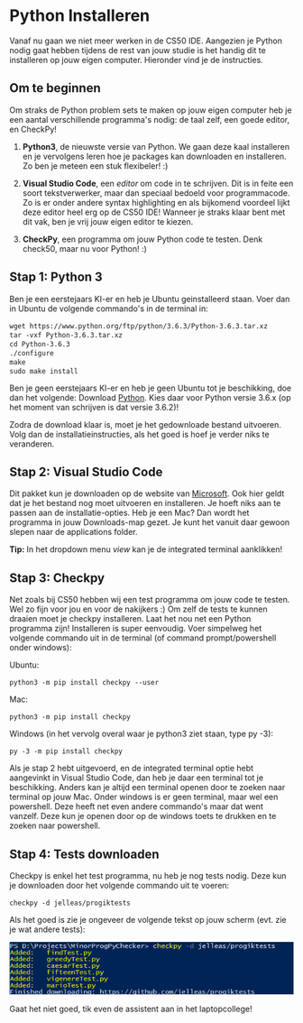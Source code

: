 # Python Installeren

Vanaf nu gaan we niet meer werken in de CS50 IDE. Aangezien je Python nodig gaat hebben tijdens de rest van jouw studie is het handig dit te installeren op jouw eigen computer. Hieronder vind je de instructies.

## Om te beginnen

Om straks de Python problem sets te maken op jouw eigen computer heb je een aantal verschillende programma's nodig: de taal zelf, een goede editor, en CheckPy!

1. **Python3**, de nieuwste versie van Python. We gaan deze kaal installeren en je vervolgens leren hoe je packages kan downloaden en installeren. Zo ben je meteen een stuk flexibeler! :)

2. **Visual Studio Code**, een *editor* om code in te schrijven. Dit is in feite een soort tekstverwerker, maar dan speciaal bedoeld voor programmacode. Zo is er onder andere syntax highlighting en als bijkomend voordeel lijkt deze editor heel erg op de CS50 IDE! Wanneer je straks klaar bent met dit vak, ben je vrij jouw eigen editor te kiezen.

3. **CheckPy**, een programma om jouw Python code te testen. Denk check50, maar nu voor Python! :)

## Stap 1: Python 3

Ben je een eerstejaars KI-er en heb je Ubuntu geinstalleerd staan. Voer dan in Ubuntu de volgende commando's in de terminal in:

	wget https://www.python.org/ftp/python/3.6.3/Python-3.6.3.tar.xz
	tar -vxf Python-3.6.3.tar.xz
	cd Python-3.6.3
	./configure
	make
	sudo make install

Ben je geen eerstejaars KI-er en heb je geen Ubuntu tot je beschikking, doe dan het volgende: Download [Python](https://www.python.org/downloads/). Kies daar voor Python versie 3.6.x (op het moment van schrijven is dat versie 3.6.2)!

Zodra de download klaar is, moet je het gedownloade bestand uitvoeren. Volg dan de installatieinstructies, als het goed is hoef je verder niks te veranderen.

## Stap 2: Visual Studio Code

Dit pakket kun je downloaden op de website van [Microsoft](https://code.visualstudio.com/). Ook hier geldt dat je het bestand nog moet uitvoeren en installeren. Je hoeft niks aan te passen aan de installatie-opties. Heb je een Mac? Dan wordt het programma in jouw Downloads-map gezet. Je kunt het vanuit daar gewoon slepen naar de applications folder.

**Tip:** In het dropdown menu *view* kan je de integrated terminal aanklikken!

## Stap 3: Checkpy

Net zoals bij CS50 hebben wij een test programma om jouw code te testen. Wel zo fijn voor jou en voor de nakijkers :)
Om zelf de tests te kunnen draaien moet je checkpy installeren. Laat het nou net een Python programma zijn! Installeren is super eenvoudig. Voer simpelweg het volgende commando uit in de terminal (of command prompt/powershell onder windows):

Ubuntu:

	python3 -m pip install checkpy --user

Mac:

	python3 -m pip install checkpy

Windows (in het vervolg overal waar je python3 ziet staan, type py -3):


	py -3 -m pip install checkpy

Als je stap 2 hebt uitgevoerd, en de integrated terminal optie hebt aangevinkt in Visual Studio Code, dan heb je daar een terminal tot je beschikking. Anders kan je altijd een terminal openen door te zoeken naar terminal op jouw Mac. Onder windows is er geen terminal, maar wel een powershell. Deze heeft net even andere commando's maar dat went vanzelf. Deze kun je openen door op de windows toets te drukken en te zoeken naar powershell.

## Stap 4: Tests downloaden

Checkpy is enkel het test programma, nu heb je nog tests nodig. Deze kun je downloaden door het volgende commando uit te voeren:

	checkpy -d jelleas/progiktests

Als het goed is zie je ongeveer de volgende tekst op jouw scherm (evt. zie je wat andere tests):

![](checkpy_download.png)

Gaat het niet goed, tik even de assistent aan in het laptopcollege!
